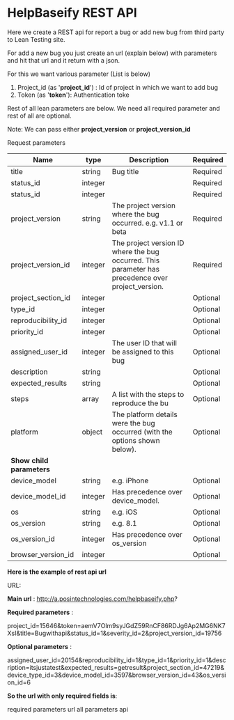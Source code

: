 # HelpBaseify REST API

Here we create a REST api for report a bug or add new bug from third party to Lean Testing site.

For add a new bug you just create an url (explain below) with parameters and hit that url and it return with a json. 

For this we want various parameter (List is below)

1. Project_id (as '**project_id**') : Id of project in which we want to add bug
2. Token (as '**token**'): Authentication toke

Rest of all lean parameters are below.
We need all required parameter and rest of all are optional.

Note: We can pass either **project_version** or **project_version_id** 

Request parameters

Name | type | Description | Required
------------ | ------------- | ------------- | -------------
title | string | Bug title | Required
status_id | integer || Required
status_id | integer || Required
project_version | string |The project version where the bug occurred. e.g. v1.1 or beta | Required
project_version_id | integer | The project version ID where the bug occurred. This parameter has precedence over project_version. | Required
project_section_id | integer || Optional
type_id | integer || Optional
reproducibility_id | integer || Optional
priority_id | integer || Optional
assigned_user_id | integer | The user ID that will be assigned to this bug | Optional
description | string || Optional
expected_results | string || Optional
steps | array | A list with the steps to reproduce the bu | Optional
platform | object | The platform details were the bug occurred (with the options shown below). | Optional
| **Show child parameters**
device_model | string | e.g. iPhone | Optional
device_model_id | integer | Has precedence over device_model. | Optional
os | string | e.g. iOS | Optional
os_version | string | e.g. 8.1 | Optional
os_version_id | integer |Has precedence over os_version | Optional
browser_version_id | integer |  | Optional


**Here is the example of rest api url**

URL:

**Main url** : http://a.posintechnologies.com/helpbaseify.php?

**Required parameters** : 

project_id=15646&token=aemV7Olm9syJGdZ59RnCF86RDJg6Ap2MG6NK7XsI&title=Bugwithapi&status_id=1&severity_id=2&project_version_id=19756

**Optional parameters** : 

assigned_user_id=20154&reproducibility_id=1&type_id=1&priority_id=1&description=itsjustatest&expected_results=getresult&project_section_id=47219&device_type_id=3&device_model_id=3597&browser_version_id=43&os_version_id=6

**So the url with only required fields is**:

required parameters url
all parameters api

